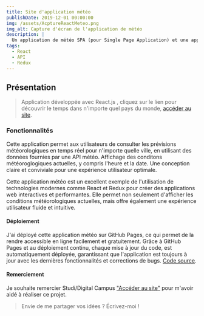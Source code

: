 ```yaml
---
title: Site d'application météo
publishDate: 2019-12-01 00:00:00
img: /assets/AcptureReactMeteo.png
img_alt: Capture d'écran de l'application de météo
description: |
  Un application de météo SPA (pour Single Page Application) et une application, composée de HTML, CSS et Javascript, qui ne contient qu'une seule page. Élaborée avec le Framework React.js.
tags:
  - React
  - API
  - Redux
---
```


## Présentation

> Application développée avec React.js , cliquez sur le lien pour découvrir le temps dans n'importe quel pays du monde, <a href="https://mimiecmoua.github.io/Reactmeteo/">accéder au site</a>.

### Fonctionnalités

Cette application permet aux utilisateurs de consulter les prévisions météorologiques en temps réel pour n'importe quelle ville, en utilisant des données fournies par une API météo.
Affichage des conditons météoroglogiques actuelles, y compris l'heure et la date.
Une conception claire et conviviale pour une expérience utilisateur optimale.

Cette application météo est un excellent exemple de l'utilisation de technologies modernes comme React et Redux pour créer des applications web interactives et performantes. Elle permet non seulement d'afficher les conditions météorologiques actuelles, mais offre également une expérience utilisateur fluide et intuitive.

#### Déploiement

J'ai déployé cette application météo sur GitHub Pages, ce qui permet de la rendre accessible en ligne facilement et gratuitement. Grâce à GitHub Pages et au déploiement continu, chaque mise à jour du code, est automatiquement déployée, garantissant que l'application est toujours à jour avec les dernières fonctionnalités et corrections de bugs.
<a href="https://github.com/mimiecmoua/Reactmeteo/">Code source</a>.

#### Remerciement

Je souhaite remercier Studi/Digital Campus <a href="https://www.studi.com/fr">"Accéder au site"</a> pour m'avoir aidé à réaliser ce projet.

> Envie de me partager vos idées ?
> Écrivez-moi !
